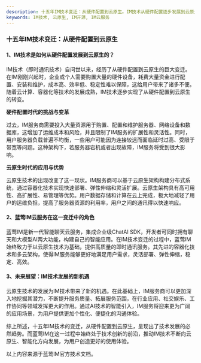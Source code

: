 ```yaml
---
description: 十五年IM技术变迁：从硬件配置到云原生。IM技术从硬件配置逐步发展到云原生，减少运维成本，提高灵活性和扩展性。
keywords: IM技术, 云原生, IM开源, IM云服务
---
```

### 十五年IM技术变迁：从硬件配置到云原生

#### 1、IM技术是如何从硬件配置发展到云原生的？

IM技术（即时通讯技术）自问世以来，经历了从硬件配置到云原生的巨大变迁。在IM刚刚兴起时，企业或个人需要购置大量的硬件设备，耗费大量资金进行配置、安装和维护，成本高、效率低、稳定性难以保障，这给用户带来了诸多不便。随着云计算、容器化等技术的发展成熟，IM技术逐步实现了从硬件配置到云原生的转变。

**硬件配置时代的挑战与变革**

过去，IM服务商需要投入大量资源用于购置、配置和维护服务器、网络设备和数据库，这增加了运维成本和风险，并且限制了IM服务的扩展性和灵活性。同时，用户服务器负载普遍不均衡，一些用户可能因为连接较远而面临延时过高、受限于带宽等问题。这种架构下，若服务器宕机或者出现故障，IM服务将受到很大影响。

**云原生时代的应用与优势**

云原生技术的出现改变了这一现状。IM服务商可以基于云原生架构构建分布式系统，通过容器化技术实现快速部署、弹性伸缩和灵活扩展。云原生架构具有高可用性、高扩展性、易管理等优势。用户数据存储和计算在云上完成，极大地减轻了用户的运维负担，提高了服务器资源的利用率，用户之间的通讯得以快速响应。

#### 2、蓝莺IM云服务在这一变迁中的角色

蓝莺IM是新一代智能聊天云服务，集成企业级ChatAI SDK，开发者可同时拥有聊天和大模型AI两大功能，构建自己的智能应用。在IM技术变迁的过程中，蓝莺IM始终致力于以云原生技术为基础，提供高质量的即时通讯服务。其先进的容器化技术和多云架构，使得IM服务能够更好地满足用户需求，灵活部署、弹性伸缩，稳定、高效。

#### 3、未来展望：IM技术发展的新机遇

云原生技术的发展为IM技术带来了新的机遇。在此基础上，IM服务商可以更加深入地挖掘其潜力，不断提升服务质量、拓展服务范围，在行业应用、社交娱乐、工作协同等领域发挥更大的作用。通过AI技术的智能引入，IM服务将迎来更为广阔的应用场景，为用户提供更加个性化、便捷化的沟通体验。

综上所述，十五年IM技术的变迁，从硬件配置到云原生，呈现出了技术发展的必然趋势。而蓝莺IM在这一过程中始终处于技术创新的前沿，推动IM技术不断向云原生、智能化方向发展，为用户创造更好的使用体验。

以上内容来源于蓝莺IM官方技术文档。